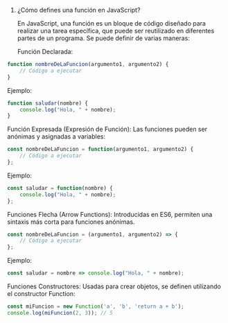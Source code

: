 1. ¿Cómo defines una función en JavaScript?

	En JavaScript, una función es un bloque de código diseñado para realizar una tarea específica, que puede ser reutilizado en diferentes partes de un programa. Se puede definir de varias maneras:

    Función Declarada:

```javascript
function nombreDeLaFuncion(argumento1, argumento2) {
    // Código a ejecutar
}
```
Ejemplo:

```javascript
function saludar(nombre) {
    console.log("Hola, " + nombre);
}
```
Función Expresada (Expresión de Función):
Las funciones pueden ser anónimas y asignadas a variables:

```javascript
const nombreDeLaFuncion = function(argumento1, argumento2) {
    // Código a ejecutar
};
```
Ejemplo:

```javascript
const saludar = function(nombre) {
    console.log("Hola, " + nombre);
};
```
Funciones Flecha (Arrow Functions):
Introducidas en ES6, permiten una sintaxis más corta para funciones anónimas.

```javascript
const nombreDeLaFuncion = (argumento1, argumento2) => {
    // Código a ejecutar
};
```
Ejemplo:

```javascript
const saludar = nombre => console.log("Hola, " + nombre);
```
Funciones Constructores:
Usadas para crear objetos, se definen utilizando el constructor Function:

```javascript
const miFuncion = new Function('a', 'b', 'return a + b');
console.log(miFuncion(2, 3)); // 5
```
